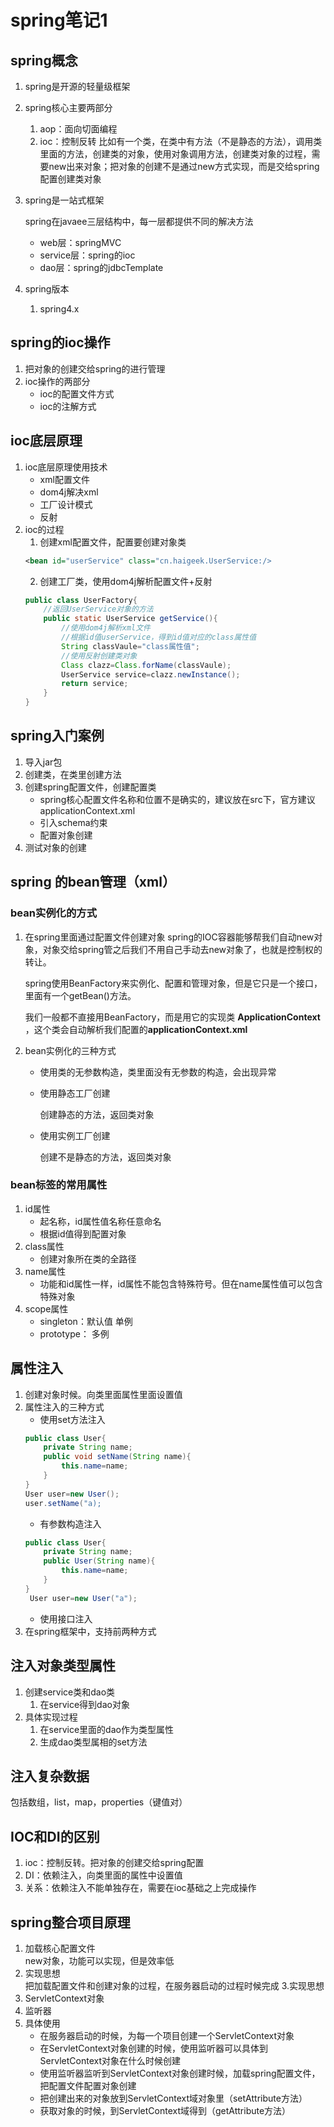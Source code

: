# spring笔记1
## spring概念
1. spring是开源的轻量级框架
2. spring核心主要两部分
    1. aop：面向切面编程
    2. ioc：控制反转
      比如有一个类，在类中有方法（不是静态的方法），调用类里面的方法，创建类的对象，使用对象调用方法，创建类对象的过程，需要new出来对象；把对象的创建不是通过new方式实现，而是交给spring配置创建类对象
3. spring是一站式框架

    spring在javaee三层结构中，每一层都提供不同的解决方法
    - web层：springMVC
    - service层：spring的ioc
    - dao层：spring的jdbcTemplate
4. spring版本
    1. spring4.x
## spring的ioc操作
1. 把对象的创建交给spring的进行管理
2. ioc操作的两部分
    - ioc的配置文件方式
    - ioc的注解方式
## ioc底层原理
1. ioc底层原理使用技术
    - xml配置文件
    - dom4j解决xml
    - 工厂设计模式
    - 反射
2. ioc的过程
    1. 创建xml配置文件，配置要创建对象类
    ```xml
    <bean id="userService" class="cn.haigeek.UserService:/>
    ```
    2. 创建工厂类，使用dom4j解析配置文件+反射
    ```java
    public class UserFactory{
        //返回UserService对象的方法
        public static UserService getService(){
            //使用dom4j解析xml文件
            //根据id值userService，得到id值对应的class属性值
            String classVaule="class属性值";
            //使用反射创建类对象
            Class clazz=Class.forName(classVaule);
            UserService service=clazz.newInstance();
            return service;
        }
    }
    ```
## spring入门案例
1. 导入jar包
2. 创建类，在类里创建方法
3. 创建spring配置文件，创建配置类
    - spring核心配置文件名称和位置不是确实的，建议放在src下，官方建议applicationContext.xml
    - 引入schema约束
    - 配置对象创建
4. 测试对象的创建
## spring 的bean管理（xml）
### bean实例化的方式
1. 在spring里面通过配置文件创建对象
    spring的IOC容器能够帮我们自动new对象，对象交给spring管之后我们不用自己手动去new对象了，也就是控制权的转让。

    spring使用BeanFactory来实例化、配置和管理对象，但是它只是一个接口，里面有一个getBean()方法。

    我们一般都不直接用BeanFactory，而是用它的实现类 **ApplicationContext** ，这个类会自动解析我们配置的**applicationContext.xml**
2. bean实例化的三种方式
    - 使用类的无参数构造，类里面没有无参数的构造，会出现异常
    - 使用静态工厂创建

        创建静态的方法，返回类对象
    - 使用实例工厂创建

        创建不是静态的方法，返回类对象
### bean标签的常用属性
1. id属性
    - 起名称，id属性值名称任意命名
    - 根据id值得到配置对象
2. class属性
    - 创建对象所在类的全路径
3. name属性
    - 功能和id属性一样，id属性不能包含特殊符号。但在name属性值可以包含特殊对象
4. scope属性
    - singleton：默认值 单例
    - prototype： 多例
## 属性注入
1. 创建对象时候。向类里面属性里面设置值
2. 属性注入的三种方式
    - 使用set方法注入
    ```java
    public class User{
        private String name;
        public void setName(String name){
            this.name=name;
        }
    }
    User user=new User();
    user.setName("a);
    ```
    - 有参数构造注入
    ```java
    public class User{
        private String name;
        public User(String name){
            this.name=name;
        }
    }
     User user=new User("a");
    ```
    - 使用接口注入
3. 在spring框架中，支持前两种方式

## 注入对象类型属性
1. 创建service类和dao类
    1. 在service得到dao对象
2. 具体实现过程
    1. 在service里面的dao作为类型属性
    2. 生成dao类型属相的set方法
## 注入复杂数据
包括数组，list，map，properties（键值对）
## IOC和DI的区别
1. ioc：控制反转。把对象的创建交给spring配置
2. DI：依赖注入，向类里面的属性中设置值
3. 关系：依赖注入不能单独存在，需要在ioc基础之上完成操作
## spring整合项目原理
1. 加载核心配置文件  
  new对象，功能可以实现，但是效率低
2. 实现思想  
  把加载配置文件和创建对象的过程，在服务器启动的过程时候完成
  3.实现思想
3. ServletContext对象
4. 监听器
5. 具体使用
    - 在服务器启动的时候，为每一个项目创建一个ServletContext对象
    - 在ServletContext对象创建的时候，使用监听器可以具体到ServletContext对象在什么时候创建
    - 使用监听器监听到ServletContext对象创建时候，加载spring配置文件，把配置文件配置对象创建
    - 把创建出来的对象放到ServletContext域对象里（setAttribute方法）
    - 获取对象的时候，到ServletContext域得到（getAttribute方法）
